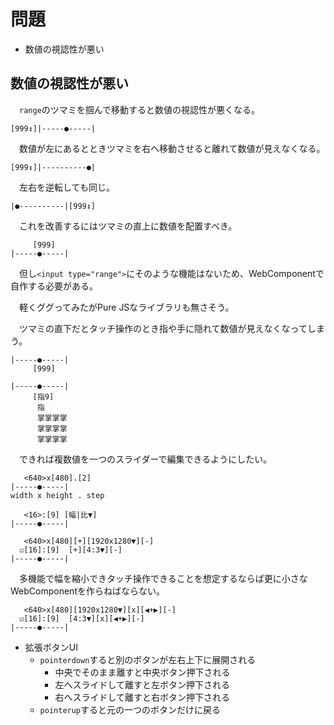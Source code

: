 # 問題

* 数値の視認性が悪い

## 数値の視認性が悪い

　`range`のツマミを掴んで移動すると数値の視認性が悪くなる。

```
[999↕]|-----●-----|
```

　数値が左にあるとときツマミを右へ移動させると離れて数値が見えなくなる。

```
[999↕]|----------●|
```

　左右を逆転しても同じ。

```
|●----------|[999↕]
```

　これを改善するにはツマミの直上に数値を配置すべき。


```
     [999]
|-----●-----|
```

　但し`<input type="range">`にそのような機能はないため、WebComponentで自作する必要がある。

　軽くググってみたがPure JSなライブラリも無さそう。

　ツマミの直下だとタッチ操作のとき指や手に隠れて数値が見えなくなってしまう。


```
|-----●-----|
     [999]
```
```
|-----●-----|
     [指9]
      指
      掌掌掌掌
      掌掌掌掌
      掌掌掌掌
```

　できれば複数値を一つのスライダーで編集できるようにしたい。

```
   <640>x[480].[2]    
|-----●-----|
width x height . step
```

```
   <16>:[9] [幅|比▼]
|-----●-----|
```

```
   <640>x[480][+][1920x1280▼][-]
  ☑[16]:[9]  [+][4:3▼][-]
|-----●-----|
```

　多機能で幅を縮小できタッチ操作できることを想定するならば更に小さなWebComponentを作らねばならない。

```
   <640>x[480][1920x1280▼][x][◀+▶][-]
  ☑[16]:[9]  [4:3▼][x][◀+▶][-]
|-----●-----|
```

* 拡張ボタンUI
	* `pointerdown`すると別のボタンが左右上下に展開される
		* 中央でそのまま離すと中央ボタン押下される
		* 左へスライドして離すと左ボタン押下される
		* 右へスライドして離すと右ボタン押下される
	* `pointerup`すると元の一つのボタンだけに戻る


